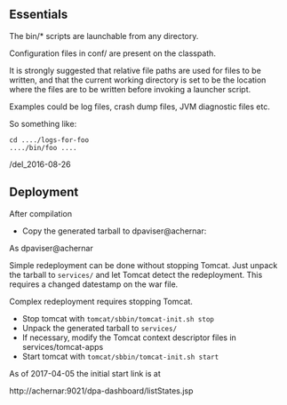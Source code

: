 ## Essentials

The bin/* scripts are launchable from any directory.

Configuration files in conf/ are present on the classpath.

It is strongly suggested that relative file paths are
used for files to be written, and that the current
working directory is set to be the location where the
files are to be written before invoking a launcher script.

Examples could be log files, crash dump files, JVM diagnostic files etc.

So something like:

    cd ..../logs-for-foo
    ..../bin/foo ....


/del_2016-08-26

## Deployment

After compilation 

* Copy the generated tarball to dpaviser@achernar:

As dpaviser@achernar

Simple redeployment can be done without stopping Tomcat.  Just unpack the tarball to `services/`
and let Tomcat detect the redeployment.  This requires a changed datestamp
on the war file.

Complex redeployment requires stopping Tomcat.

* Stop tomcat with `tomcat/sbbin/tomcat-init.sh stop`
* Unpack the generated tarball to `services/`
* If necessary, modify the Tomcat context descriptor files in services/tomcat-apps
* Start tomcat with `tomcat/sbbin/tomcat-init.sh start` 

As of 2017-04-05 the initial start link is at

http://achernar:9021/dpa-dashboard/listStates.jsp


